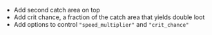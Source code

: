 - Add second catch area on top
- Add crit chance, a fraction of the catch area that yields double loot
- Add options to control `"speed_multiplier"` and `"crit_chance"`